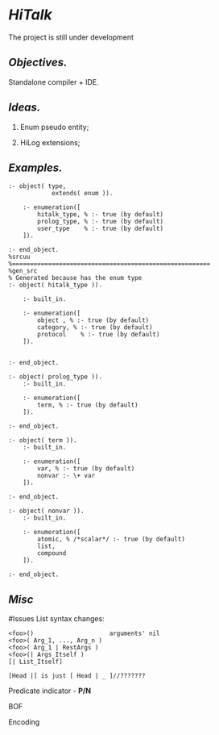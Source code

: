 _HiTalk_
========
The project is still under development

## _Objectives._
Standalone compiler + IDE.
  
## _Ideas._
1. Enum pseudo entity;

2. HiLog extensions;
 
## _Examples._
```
:- object( type,
            extends( enum )).

    :- enumeration([
        hitalk_type, % :- true (by default)
        prolog_type, % :- true (by default)
        user_type    % :- true (by default)
    ]).

:- end_object.
%srcuu
%=======================================================
%gen_src
% Generated because has the enum type
:- object( hitalk_type )).
    
    :- built_in.

    :- enumeration([
        object , % :- true (by default)
        category, % :- true (by default)
        protocol    % :- true (by default)
    ]).
    

:- end_object.
    
:- object( prolog_type )).
    :- built_in.

    :- enumeration([
        term, % :- true (by default)
    ]).
   
:- end_object.

:- object( term )).
    :- built_in.

    :- enumeration([
        var, % :- true (by default)
        nonvar :- \+ var    
    ]).

:- end_object.

:- object( nonvar )).
    :- built_in.

    :- enumeration([
        atomic, % /*scalar*/ :- true (by default)
        list,
        compound    
    ]).

:- end_object.
````

## *Misc*

#Issues 
List syntax changes:
````
<foo>()                     arguments' nil
<foo>( Arg_1, ..., Arg_n )
<foo>( Arg_1 | RestArgs )
<foo>(| Args_Itself )
[| List_Itself]

[Head |] is just [ Head | _ ]//???????
````
Predicate indicator - **P/N**

BOF

Encoding



````
